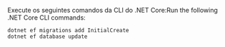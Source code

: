
<span data-ttu-id="6aff4-101">Execute os seguintes comandos da CLI do .NET Core:</span><span class="sxs-lookup"><span data-stu-id="6aff4-101">Run the following .NET Core CLI commands:</span></span>

```dotnetcli
dotnet ef migrations add InitialCreate
dotnet ef database update
```
